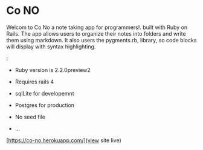 # Co NO

Welcom to Co No a note taking app for programmers!.
built with Ruby on Rails. The app allows users to organize their notes into folders and write them using markdown. It  also users the pygments.rb, library, so code blocks will display with syntax highlighting.



:

* Ruby version is 2.2.0preview2

* Requires rails  4

* sqlLite for developemnt 

* Postgres for production

* No seed file



* ...


[https://co-no.herokuapp.com/](view site live)